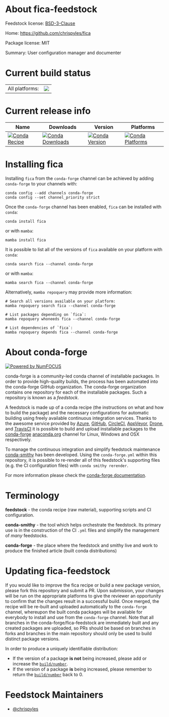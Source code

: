 About fica-feedstock
====================

Feedstock license: [BSD-3-Clause](https://github.com/conda-forge/fica-feedstock/blob/main/LICENSE.txt)

Home: https://github.com/chrispyles/fica

Package license: MIT

Summary: User configuration manager and documenter

Current build status
====================


<table><tr><td>All platforms:</td>
    <td>
      <a href="https://dev.azure.com/conda-forge/feedstock-builds/_build/latest?definitionId=17830&branchName=main">
        <img src="https://dev.azure.com/conda-forge/feedstock-builds/_apis/build/status/fica-feedstock?branchName=main">
      </a>
    </td>
  </tr>
</table>

Current release info
====================

| Name | Downloads | Version | Platforms |
| --- | --- | --- | --- |
| [![Conda Recipe](https://img.shields.io/badge/recipe-fica-green.svg)](https://anaconda.org/conda-forge/fica) | [![Conda Downloads](https://img.shields.io/conda/dn/conda-forge/fica.svg)](https://anaconda.org/conda-forge/fica) | [![Conda Version](https://img.shields.io/conda/vn/conda-forge/fica.svg)](https://anaconda.org/conda-forge/fica) | [![Conda Platforms](https://img.shields.io/conda/pn/conda-forge/fica.svg)](https://anaconda.org/conda-forge/fica) |

Installing fica
===============

Installing `fica` from the `conda-forge` channel can be achieved by adding `conda-forge` to your channels with:

```
conda config --add channels conda-forge
conda config --set channel_priority strict
```

Once the `conda-forge` channel has been enabled, `fica` can be installed with `conda`:

```
conda install fica
```

or with `mamba`:

```
mamba install fica
```

It is possible to list all of the versions of `fica` available on your platform with `conda`:

```
conda search fica --channel conda-forge
```

or with `mamba`:

```
mamba search fica --channel conda-forge
```

Alternatively, `mamba repoquery` may provide more information:

```
# Search all versions available on your platform:
mamba repoquery search fica --channel conda-forge

# List packages depending on `fica`:
mamba repoquery whoneeds fica --channel conda-forge

# List dependencies of `fica`:
mamba repoquery depends fica --channel conda-forge
```


About conda-forge
=================

[![Powered by
NumFOCUS](https://img.shields.io/badge/powered%20by-NumFOCUS-orange.svg?style=flat&colorA=E1523D&colorB=007D8A)](https://numfocus.org)

conda-forge is a community-led conda channel of installable packages.
In order to provide high-quality builds, the process has been automated into the
conda-forge GitHub organization. The conda-forge organization contains one repository
for each of the installable packages. Such a repository is known as a *feedstock*.

A feedstock is made up of a conda recipe (the instructions on what and how to build
the package) and the necessary configurations for automatic building using freely
available continuous integration services. Thanks to the awesome service provided by
[Azure](https://azure.microsoft.com/en-us/services/devops/), [GitHub](https://github.com/),
[CircleCI](https://circleci.com/), [AppVeyor](https://www.appveyor.com/),
[Drone](https://cloud.drone.io/welcome), and [TravisCI](https://travis-ci.com/)
it is possible to build and upload installable packages to the
[conda-forge](https://anaconda.org/conda-forge) [anaconda.org](https://anaconda.org/)
channel for Linux, Windows and OSX respectively.

To manage the continuous integration and simplify feedstock maintenance
[conda-smithy](https://github.com/conda-forge/conda-smithy) has been developed.
Using the ``conda-forge.yml`` within this repository, it is possible to re-render all of
this feedstock's supporting files (e.g. the CI configuration files) with ``conda smithy rerender``.

For more information please check the [conda-forge documentation](https://conda-forge.org/docs/).

Terminology
===========

**feedstock** - the conda recipe (raw material), supporting scripts and CI configuration.

**conda-smithy** - the tool which helps orchestrate the feedstock.
                   Its primary use is in the construction of the CI ``.yml`` files
                   and simplify the management of *many* feedstocks.

**conda-forge** - the place where the feedstock and smithy live and work to
                  produce the finished article (built conda distributions)


Updating fica-feedstock
=======================

If you would like to improve the fica recipe or build a new
package version, please fork this repository and submit a PR. Upon submission,
your changes will be run on the appropriate platforms to give the reviewer an
opportunity to confirm that the changes result in a successful build. Once
merged, the recipe will be re-built and uploaded automatically to the
`conda-forge` channel, whereupon the built conda packages will be available for
everybody to install and use from the `conda-forge` channel.
Note that all branches in the conda-forge/fica-feedstock are
immediately built and any created packages are uploaded, so PRs should be based
on branches in forks and branches in the main repository should only be used to
build distinct package versions.

In order to produce a uniquely identifiable distribution:
 * If the version of a package **is not** being increased, please add or increase
   the [``build/number``](https://docs.conda.io/projects/conda-build/en/latest/resources/define-metadata.html#build-number-and-string).
 * If the version of a package **is** being increased, please remember to return
   the [``build/number``](https://docs.conda.io/projects/conda-build/en/latest/resources/define-metadata.html#build-number-and-string)
   back to 0.

Feedstock Maintainers
=====================

* [@chrispyles](https://github.com/chrispyles/)

